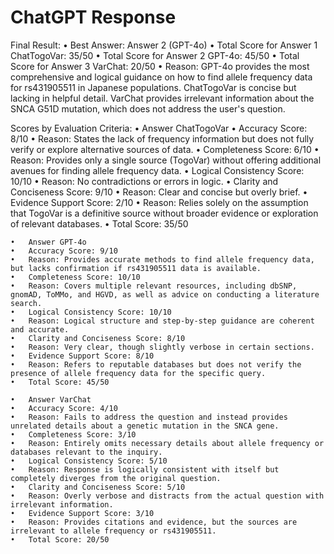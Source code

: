 # ChatGPT Response

Final Result:
	•	Best Answer: Answer 2 (GPT-4o)
	•	Total Score for Answer 1 ChatTogoVar: 35/50
	•	Total Score for Answer 2 GPT-4o: 45/50
	•	Total Score for Answer 3 VarChat: 20/50
	•	Reason: GPT-4o provides the most comprehensive and logical guidance on how to find allele frequency data for rs431905511 in Japanese populations. ChatTogoVar is concise but lacking in helpful detail. VarChat provides irrelevant information about the SNCA G51D mutation, which does not address the user's question.

Scores by Evaluation Criteria:
	•	Answer ChatTogoVar
	•	Accuracy Score: 8/10
	•	Reason: States the lack of frequency information but does not fully verify or explore alternative sources of data.
	•	Completeness Score: 6/10
	•	Reason: Provides only a single source (TogoVar) without offering additional avenues for finding allele frequency data.
	•	Logical Consistency Score: 10/10
	•	Reason: No contradictions or errors in logic.
	•	Clarity and Conciseness Score: 9/10
	•	Reason: Clear and concise but overly brief.
	•	Evidence Support Score: 2/10
	•	Reason: Relies solely on the assumption that TogoVar is a definitive source without broader evidence or exploration of relevant databases.
	•	Total Score: 35/50

	•	Answer GPT-4o
	•	Accuracy Score: 9/10
	•	Reason: Provides accurate methods to find allele frequency data, but lacks confirmation if rs431905511 data is available.
	•	Completeness Score: 10/10
	•	Reason: Covers multiple relevant resources, including dbSNP, gnomAD, ToMMo, and HGVD, as well as advice on conducting a literature search.
	•	Logical Consistency Score: 10/10
	•	Reason: Logical structure and step-by-step guidance are coherent and accurate.
	•	Clarity and Conciseness Score: 8/10
	•	Reason: Very clear, though slightly verbose in certain sections.
	•	Evidence Support Score: 8/10
	•	Reason: Refers to reputable databases but does not verify the presence of allele frequency data for the specific query.
	•	Total Score: 45/50

	•	Answer VarChat
	•	Accuracy Score: 4/10
	•	Reason: Fails to address the question and instead provides unrelated details about a genetic mutation in the SNCA gene.
	•	Completeness Score: 3/10
	•	Reason: Entirely omits necessary details about allele frequency or databases relevant to the inquiry.
	•	Logical Consistency Score: 5/10
	•	Reason: Response is logically consistent with itself but completely diverges from the original question.
	•	Clarity and Conciseness Score: 5/10
	•	Reason: Overly verbose and distracts from the actual question with irrelevant information.
	•	Evidence Support Score: 3/10
	•	Reason: Provides citations and evidence, but the sources are irrelevant to allele frequency or rs431905511. 
	•	Total Score: 20/50